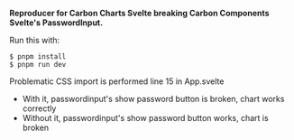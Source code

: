 **Reproducer for Carbon Charts Svelte breaking Carbon Components Svelte's PasswordInput.**

Run this with:

```
$ pnpm install
$ pnpm run dev
```

Problematic CSS import is performed line 15 in App.svelte

- With it, passwordinput's show password button is broken, chart works correctly
- Without it, passwordinput's show password button works, chart is broken

